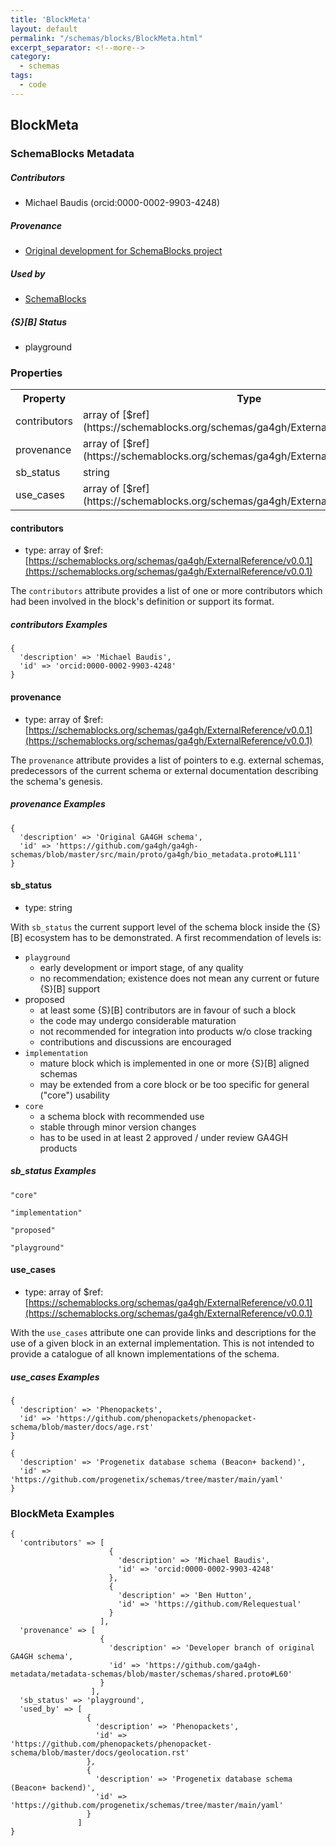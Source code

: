 ```yaml
---
title: 'BlockMeta'
layout: default
permalink: "/schemas/blocks/BlockMeta.html"
excerpt_separator: <!--more-->
category:
  - schemas
tags:
  - code
---
```

## BlockMeta

### SchemaBlocks Metadata

##### Contributors  

* Michael Baudis (orcid:0000-0002-9903-4248)  

##### Provenance  

* [Original development for SchemaBlocks project](https://schemablocks.org)  

##### Used by  

* [SchemaBlocks](https://schemablocks.org)  

##### {S}[B] Status  

* playground  

### Properties

<table>
  <tr>
    <th>Property</th>
    <th>Type</th>
  </tr>
  <tr>
    <td>contributors</td>
    <td>array of [$ref](https://schemablocks.org/schemas/ga4gh/ExternalReference/v0.0.1)</td>
  </tr>
  <tr>
    <td>provenance</td>
    <td>array of [$ref](https://schemablocks.org/schemas/ga4gh/ExternalReference/v0.0.1)</td>
  </tr>
  <tr>
    <td>sb_status</td>
    <td>string</td>
  </tr>
  <tr>
    <td>use_cases</td>
    <td>array of [$ref](https://schemablocks.org/schemas/ga4gh/ExternalReference/v0.0.1)</td>
  </tr>

</table>

    
#### contributors

* type: array of $ref: [https://schemablocks.org/schemas/ga4gh/ExternalReference/v0.0.1](https://schemablocks.org/schemas/ga4gh/ExternalReference/v0.0.1)

The `contributors` attribute provides a list of one or more contributors
which had been involved in the block's definition or support its format.


##### contributors Examples

```
{
  'description' => 'Michael Baudis',
  'id' => 'orcid:0000-0002-9903-4248'
}
```
    
#### provenance

* type: array of $ref: [https://schemablocks.org/schemas/ga4gh/ExternalReference/v0.0.1](https://schemablocks.org/schemas/ga4gh/ExternalReference/v0.0.1)

The `provenance` attribute provides a list of pointers to e.g. external
schemas, predecessors of the current schema or external documentation
describing the schema's genesis.


##### provenance Examples

```
{
  'description' => 'Original GA4GH schema',
  'id' => 'https://github.com/ga4gh/ga4gh-schemas/blob/master/src/main/proto/ga4gh/bio_metadata.proto#L111'
}
```
    
#### sb_status

* type: string

With `sb_status` the current support level of the schema block inside
the {S}[B] ecosystem has to be demonstrated. A first recommendation of
levels is:

* `playground`
  - early development or import stage, of any quality
  - no recommendation; existence does not mean any current or future
  {S}[B] support
* proposed
  - at least some {S}[B] contributors are in favour of such a block
  - the code may undergo considerable maturation
  - not recommended for integration into products w/o close tracking
  - contributions and discussions are encouraged
* `implementation`
  - mature block which is implemented in one or more {S}[B] aligned
  schemas
  - may be extended from a core block or be too specific for general
  ("core") usability
* `core`
  - a schema block with recommended use
  - stable through minor version changes
  - has to be used in at least 2 approved / under review GA4GH products


##### sb_status Examples

```
"core"
```
```
"implementation"
```
```
"proposed"
```
```
"playground"
```
    
#### use_cases

* type: array of $ref: [https://schemablocks.org/schemas/ga4gh/ExternalReference/v0.0.1](https://schemablocks.org/schemas/ga4gh/ExternalReference/v0.0.1)

With the `use_cases` attribute one can provide links and descriptions
for the use of a given block in an external implementation.
This is not intended to provide a catalogue of all known implementations
of the schema.


##### use_cases Examples

```
{
  'description' => 'Phenopackets',
  'id' => 'https://github.com/phenopackets/phenopacket-schema/blob/master/docs/age.rst'
}
```
```
{
  'description' => 'Progenetix database schema (Beacon+ backend)',
  'id' => 'https://github.com/progenetix/schemas/tree/master/main/yaml'
}
```

### BlockMeta Examples  

```
{
  'contributors' => [
                      {
                        'description' => 'Michael Baudis',
                        'id' => 'orcid:0000-0002-9903-4248'
                      },
                      {
                        'description' => 'Ben Hutton',
                        'id' => 'https://github.com/Relequestual'
                      }
                    ],
  'provenance' => [
                    {
                      'description' => 'Developer branch of original GA4GH schema',
                      'id' => 'https://github.com/ga4gh-metadata/metadata-schemas/blob/master/schemas/shared.proto#L60'
                    }
                  ],
  'sb_status' => 'playground',
  'used_by' => [
                 {
                   'description' => 'Phenopackets',
                   'id' => 'https://github.com/phenopackets/phenopacket-schema/blob/master/docs/geolocation.rst'
                 },
                 {
                   'description' => 'Progenetix database schema (Beacon+ backend)',
                   'id' => 'https://github.com/progenetix/schemas/tree/master/main/yaml'
                 }
               ]
}
```

